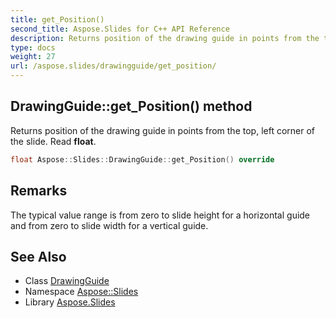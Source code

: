 ```yaml
---
title: get_Position()
second_title: Aspose.Slides for C++ API Reference
description: Returns position of the drawing guide in points from the top, left corner of the slide. Read float.
type: docs
weight: 27
url: /aspose.slides/drawingguide/get_position/
---
```

## DrawingGuide::get_Position() method


Returns position of the drawing guide in points from the top, left corner of the slide. Read **float**.

```cpp
float Aspose::Slides::DrawingGuide::get_Position() override
```

## Remarks


The typical value range is from zero to slide height for a horizontal guide and from zero to slide width for a vertical guide. 
## See Also

* Class [DrawingGuide](../)
* Namespace [Aspose::Slides](../../)
* Library [Aspose.Slides](../../../)